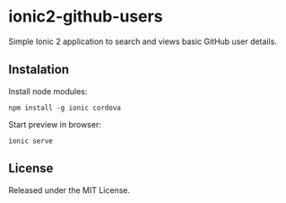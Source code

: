 # ionic2-github-users

Simple Ionic 2 application to search and views basic GitHub user details.

## Instalation

Install node modules:

```
npm install -g ionic cordova
```

Start preview in browser:

```
ionic serve
```

## License

Released under the MIT License.